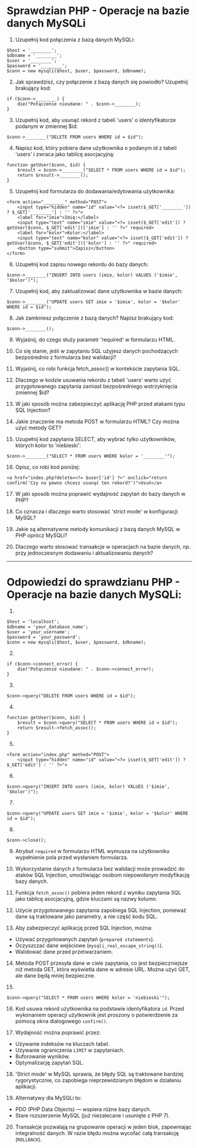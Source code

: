 # Sprawdzian PHP - Operacje na bazie danych MySQLi

1. Uzupełnij kod połączenia z bazą danych MySQLi:
```
$host = '________';
$dbname = '________';
$user = '________';
$password = '________';
$conn = new mysqli($host, $user, $password, $dbname);
```

2. Jak sprawdzisz, czy połączenie z bazą danych się powiodło? Uzupełnij brakujący kod:
```
if ($conn->________) {
    die("Połączenie nieudane: " . $conn->________);
}
```

3. Uzupełnij kod, aby usunąć rekord z tabeli 'users' o identyfikatorze podanym w zmiennej $id:
```
$conn->________("DELETE FROM users WHERE id = $id");
```

4. Napisz kod, który pobiera dane użytkownika o podanym id z tabeli 'users' i zwraca jako tablicę asocjacyjną:
```
function getUser($conn, $id) {
    $result = $conn->________("SELECT * FROM users WHERE id = $id");
    return $result->________();
}
```

5. Uzupełnij kod formularza do dodawania/edytowania użytkownika:
```
<form action="________" method="POST">
    <input type="hidden" name="id" value="<?= isset($_GET['________']) ? $_GET['________'] : '' ?>">
    <label for="imie">Imię:</label>
    <input type="text" name="imie" value="<?= isset($_GET['edit']) ? getUser($conn, $_GET['edit'])['imie'] : '' ?>" required>
    <label for="kolor">Kolor:</label>
    <input type="text" name="kolor" value="<?= isset($_GET['edit']) ? getUser($conn, $_GET['edit'])['kolor'] : '' ?>" required>
    <button type="submit">Zapisz</button>
</form>
```

6. Uzupełnij kod zapisu nowego rekordu do bazy danych:
```
$conn->________("INSERT INTO users (imie, kolor) VALUES ('$imie', '$kolor')");
```

7. Uzupełnij kod, aby zaktualizować dane użytkownika w bazie danych:
```
$conn->________("UPDATE users SET imie = '$imie', kolor = '$kolor' WHERE id = $id");
```

8. Jak zamkniesz połączenie z bazą danych? Napisz brakujący kod:
```
$conn->________();
```

9. Wyjaśnij, do czego służy parametr 'required' w formularzu HTML.

10. Co się stanie, jeśli w zapytaniu SQL użyjesz danych pochodzących bezpośrednio z formularza bez walidacji?

11. Wyjaśnij, co robi funkcja fetch_assoc() w kontekście zapytania SQL.

12. Dlaczego w kodzie usuwania rekordu z tabeli 'users' warto użyć przygotowanego zapytania zamiast bezpośredniego wstrzyknięcia zmiennej $id?

13. W jaki sposób można zabezpieczyć aplikację PHP przed atakami typu SQL Injection?

14. Jakie znaczenie ma metoda POST w formularzu HTML? Czy można użyć metody GET?

15. Uzupełnij kod zapytania SELECT, aby wybrać tylko użytkowników, których kolor to 'niebieski':
```
$conn->________("SELECT * FROM users WHERE kolor = '________'");
```

16. Opisz, co robi kod poniżej:
```
<a href="index.php?delete=<?= $user['id'] ?>" onclick="return confirm('Czy na pewno chcesz usunąć ten rekord?')">Usuń</a>
```

17. W jaki sposób można poprawić wydajność zapytań do bazy danych w PHP?

18. Co oznacza i dlaczego warto stosować 'strict mode' w konfiguracji MySQL?

19. Jakie są alternatywne metody komunikacji z bazą danych MySQL w PHP oprócz MySQLi?

20. Dlaczego warto stosować transakcje w operacjach na bazie danych, np. przy jednoczesnym dodawaniu i aktualizowaniu danych?

------------

# Odpowiedzi do sprawdzianu PHP - Operacje na bazie danych MySQLi:

1. 
```
$host = 'localhost';
$dbname = 'your_database_name';
$user = 'your_username';
$password = 'your_password';
$conn = new mysqli($host, $user, $password, $dbname);
```

2. 
```
if ($conn->connect_error) {
    die("Połączenie nieudane: " . $conn->connect_error);
}
```

3. 
```
$conn->query("DELETE FROM users WHERE id = $id");
```

4. 
```
function getUser($conn, $id) {
    $result = $conn->query("SELECT * FROM users WHERE id = $id");
    return $result->fetch_assoc();
}
```

5. 
```
<form action="index.php" method="POST">
    <input type="hidden" name="id" value="<?= isset($_GET['edit']) ? $_GET['edit'] : '' ?>">
```

6. 
```
$conn->query("INSERT INTO users (imie, kolor) VALUES ('$imie', '$kolor')");
```

7. 
```
$conn->query("UPDATE users SET imie = '$imie', kolor = '$kolor' WHERE id = $id");
```

8. 
```
$conn->close();
```

9. Atrybut `required` w formularzu HTML wymusza na użytkowniku wypełnienie pola przed wysłaniem formularza.

10. Wykorzystanie danych z formularza bez walidacji może prowadzić do ataków SQL Injection, umożliwiając osobom niepowołanym modyfikację bazy danych.

11. Funkcja `fetch_assoc()` pobiera jeden rekord z wyniku zapytania SQL jako tablicę asocjacyjną, gdzie kluczami są nazwy kolumn.

12. Użycie przygotowanego zapytania zapobiega SQL Injection, ponieważ dane są traktowane jako parametry, a nie część kodu SQL.

13. Aby zabezpieczyć aplikację przed SQL Injection, można:
   - Używać przygotowanych zapytań (`prepared statements`).
   - Oczyszczać dane wejściowe (`mysqli_real_escape_string()`).
   - Walidować dane przed przetwarzaniem.

14. Metoda POST przesyła dane w ciele zapytania, co jest bezpieczniejsze niż metoda GET, która wyświetla dane w adresie URL. Można użyć GET, ale dane będą mniej bezpieczne.

15. 
```
$conn->query("SELECT * FROM users WHERE kolor = 'niebieski'");
```

16. Kod usuwa rekord użytkownika na podstawie identyfikatora `id`. Przed wykonaniem operacji użytkownik jest proszony o potwierdzenie za pomocą okna dialogowego `confirm()`.

17. Wydajność można poprawić przez:
   - Używanie indeksów na kluczach tabel.
   - Używanie ograniczenia `LIMIT` w zapytaniach.
   - Buforowanie wyników.
   - Optymalizację zapytań SQL.

18. 'Strict mode' w MySQL sprawia, że błędy SQL są traktowane bardziej rygorystycznie, co zapobiega nieprzewidzianym błędom w działaniu aplikacji.

19. Alternatywy dla MySQLi to:
   - PDO (PHP Data Objects) — wspiera różne bazy danych.
   - Stare rozszerzenie MySQL (już niezalecane i usunięte z PHP 7).

20. Transakcje pozwalają na grupowanie operacji w jeden blok, zapewniając integralność danych. W razie błędu można wycofać całą transakcję (`ROLLBACK`).
